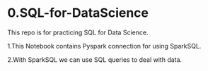# 0.SQL-for-DataScience
This repo is for practicing SQL for Data Science.

  1.This Notebook contains Pyspark connection for using SparkSQL.
  
  2.With SparkSQL we can use SQL queries to deal with data.
